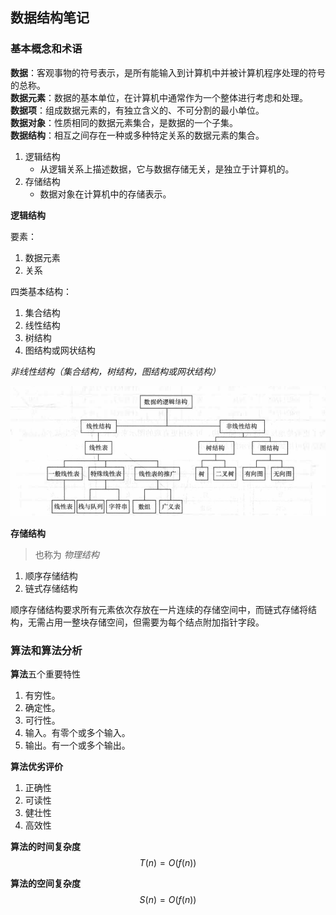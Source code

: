 ## 数据结构笔记


### 基本概念和术语

**数据**：客观事物的符号表示，是所有能输入到计算机中并被计算机程序处理的符号的总称。  
**数据元素**：数据的基本单位，在计算机中通常作为一个整体进行考虑和处理。  
**数据项**：组成数据元素的，有独立含义的、不可分割的最小单位。  
**数据对象**：性质相同的数据元素集合，是数据的一个子集。  
**数据结构**：相互之间存在一种或多种特定关系的数据元素的集合。  
1. 逻辑结构
   - 从逻辑关系上描述数据，它与数据存储无关，是独立于计算机的。
2. 存储结构
   - 数据对象在计算机中的存储表示。

**逻辑结构**

要素：
1. 数据元素
2. 关系

四类基本结构：
1. 集合结构
2. 线性结构
3. 树结构
4. 图结构或网状结构

*非线性结构（集合结构，树结构，图结构或网状结构）*

![](images/chapter01-01.png)

**存储结构**  
> 也称为 *物理结构*
1. 顺序存储结构
2. 链式存储结构
   
顺序存储结构要求所有元素依次存放在一片连续的存储空间中，而链式存储将结构，无需占用一整块存储空间，但需要为每个结点附加指针字段。

### 算法和算法分析

**算法**五个重要特性
1. 有穷性。
2. 确定性。
3. 可行性。
4. 输入。有零个或多个输入。
5. 输出。有一个或多个输出。

**算法优劣评价**

1. 正确性
2. 可读性
3. 健壮性
4. 高效性

**算法的时间复杂度**
$$ T(n) = O(f(n)) $$  

**算法的空间复杂度**
$$ S(n) = O(f(n)) $$




